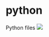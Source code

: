 # python
Python files
![](https://en.wikipedia.org/wiki/Mr._Toad#/media/File:E.H._Shepard_illustration_of_Mr_Toad.jpg)

